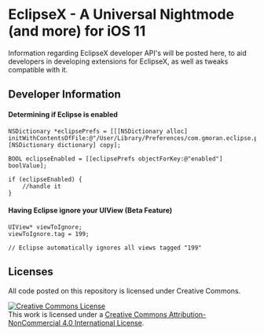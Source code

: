 # EclipseX - A Universal Nightmode (and more) for iOS 11
Information regarding EclipseX developer API's will be posted here, to aid developers in developing extensions for EclipseX, as well as tweaks compatible with it.

## Developer Information

#### Determining if Eclipse is enabled

```
NSDictionary *eclipsePrefs = [[[NSDictionary alloc] initWithContentsOfFile:@"/User/Library/Preferences/com.gmoran.eclipse.plist]?:[NSDictionary dictionary] copy];

BOOL eclipseEnabled = [[eclipsePrefs objectForKey:@"enabled"] boolValue];

if (eclipseEnabled) {
    //handle it
}
```

#### Having Eclipse ignore your UIView (Beta Feature)
```
UIView* viewToIgnore;
viewToIgnore.tag = 199;

// Eclipse automatically ignores all views tagged "199"

```

## Licenses

All code posted on this repository is licensed under Creative Commons. 

<a rel="license" href="http://creativecommons.org/licenses/by-nc/4.0/"><img alt="Creative Commons License" style="border-width:0" src="https://i.creativecommons.org/l/by-nc/4.0/88x31.png" /></a><br />This work is licensed under a <a rel="license" href="http://creativecommons.org/licenses/by-nc/4.0/">Creative Commons Attribution-NonCommercial 4.0 International License</a>.
